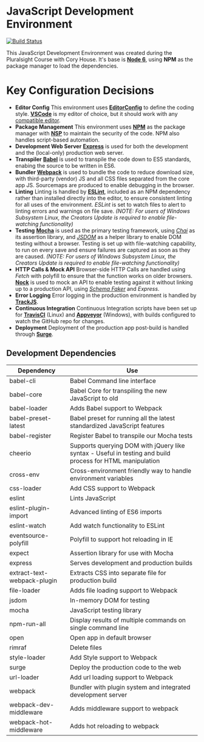 # JavaScript Development Environment
[![Build Status](https://travis-ci.org/mtwilliams5/js-dev-env.svg?branch=master)](https://travis-ci.org/mtwilliams5/js-dev-env)

This JavaScript Development Environment was created during the Pluralsight Course with Cory House. 
It's base is [**Node 6**](https://nodejs.org/), using **NPM** as the package manager to load the dependencies.

# Key Configuration Decisions
* **Editor Config**
This environment uses [**EditorConfig**](http://editorconfig.org/) to define the coding style. [**VSCode**](https://code.visualstudio.com/) is my editor of choice, but it should work with any [compatible editor](http://editorconfig.org/#download).
* **Package Management**
This environment uses [**NPM**](https://www.npmjs.com/) as the package manager with [**NSP**](https://www.npmjs.com/package/nsp) to maintain the security of the code. NPM also handles script-based automation.
* **Development Web Server**
[**Express**](http://expressjs.com/) is used for both the development and the (local-only) production web server.
* **Transpiler**
[**Babel**](https://babeljs.io/) is used to transpile the code down to ES5 standards, enabing the source to be written in ES6.
* **Bundler**
[**Webpack**](https://webpack.github.io/) is used to bundle the code to reduce download size, with third-party (vendor) JS and all CSS files separated from the core app JS. Sourcemaps are produced to enable debugging in the browser.
* **Linting**
Linting is handled by [**ESLint**](http://eslint.org/), included as an NPM dependency rather than installed directly into the editor, to ensure consistent linting for all uses of the environment. *ESLint* is set to watch files to alert to linting errors and warnings on file save. *(NOTE: For users of Windows Subsystem Linux, the Creators Update is required to enable file-watching functionality)*
* **Testing**
[**Mocha**](https://mochajs.org/) is used as the primary testing framework, using [*Chai*](http://chaijs.com/) as its assertion library, and [*JSDOM*](https://www.npmjs.com/package/jsdom) as a helper library to enable DOM testing without a browser. Testing is set up with file-watching capability, to run on every save and ensure failures are captured as soon as they are caused. *(NOTE: For users of Windows Subsystem Linux, the Creators Update is required to enable file-watching functionality)*
* **HTTP Calls & Mock API**
Browser-side HTTP Calls are handled using *Fetch* with polyfill to ensure that the function works on older browsers. [**Nock**](https://www.npmjs.com/package/nock) is used to mock an API to enable testing against it without linking up to a production API, using [*Schema Faker*](http://json-schema-faker.js.org/#gist/eb11f16c9edccf040c028dc8bd2b1756) and *Express*.
* **Error Logging**
Error logging in the production environment is handled by [**TrackJS**](https://trackjs.com/).
* **Continuous Integration**
Continuous Integration scripts have been set up for [**TravisCI**](https://travis-ci.org/) (Linux) and [**Appveyor**](https://www.appveyor.com/) (Windows), with builds configured to watch the GitHub repo for changes.
* **Deployment**
Deployment of the production app post-build is handled through [**Surge**](https://surge.sh/).

## Development Dependencies
| **Dependency**              | **Use**                                                                                                   |
| --------------------------- | --------------------------------------------------------------------------------------------------------- |
| babel-cli                   | Babel Command line interface                                                                              |
| babel-core                  | Babel Core for transpiling the new JavaScript to old                                                      |
| babel-loader                | Adds Babel support to Webpack                                                                             |
| babel-preset-latest         | Babel preset for running all the latest standardized JavaScript features                                  |
| babel-register              | Register Babel to transpile our Mocha tests                                                               |
| cheerio                     | Supports querying DOM with jQuery like syntax - Useful in testing and build process for HTML manipulation |
| cross-env                   | Cross-environment friendly way to handle environment variables                                            |
| css-loader                  | Add CSS support to Webpack                                                                                |
| eslint                      | Lints JavaScript                                                                                          |
| eslint-plugin-import        | Advanced linting of ES6 imports                                                                           |
| eslint-watch                | Add watch functionality to ESLint                                                                         |
| eventsource-polyfill        | Polyfill to support hot reloading in IE                                                                   |
| expect                      | Assertion library for use with Mocha                                                                      |
| express                     | Serves development and production builds                                                                  |
| extract-text-webpack-plugin | Extracts CSS into separate file for production build                                                      |
| file-loader                 | Adds file loading support to Webpack                                                                      |
| jsdom                       | In-memory DOM for testing                                                                                 |
| mocha                       | JavaScript testing library                                                                                |
| npm-run-all                 | Display results of multiple commands on single command line                                               |
| open                        | Open app in default browser                                                                               |
| rimraf                      | Delete files                                                                                              |
| style-loader                | Add Style support to Webpack                                                                                              |
| surge                       | Deploy the production code to the web                                                                                              |
| url-loader                  | Add url loading support to Webpack                                                                        |
| webpack                     | Bundler with plugin system and integrated development server                                              |
| webpack-dev-middleware      | Adds middleware support to webpack                                                                        |
| webpack-hot-middleware      | Adds hot reloading to webpack                                                                             |
